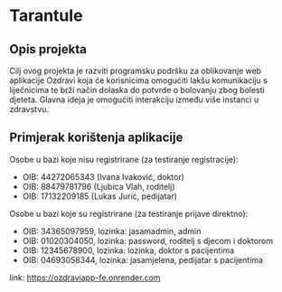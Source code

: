 # Tarantule

## Opis projekta
Cilj ovog projekta je razviti programsku podršku za oblikovanje web aplikacije Ozdravi koja će korisnicima omogućiti lakšu komunikaciju s liječnicima te brži način dolaska do potvrde o bolovanju zbog bolesti djeteta. Glavna ideja je omogućiti interakciju između više instanci u zdravstvu.

## Primjerak korištenja aplikacije
Osobe u bazi koje nisu registrirane (za testiranje registracije): 
- OIB: 44272065343 (Ivana Ivaković, doktor)
- OIB: 88479781796 (Ljubica Vlah, roditelj)
- OIB: 17132209185 (Lukas Jurić, pedijatar)

Osobe u bazi koje su registrirane (za testiranje prijave direktno):
- OIB: 34365097959, lozinka: jasamadmin, admin
- OIB: 01020304050, lozinka: password, roditelj s djecom i doktorom
- OIB: 12345678900, lozinka: lozinka, doktor s pacijentima
- OIB: 04693058344, lozinka: jasamjelena, pedijatar s pacijentima

link: https://ozdraviapp-fe.onrender.com
